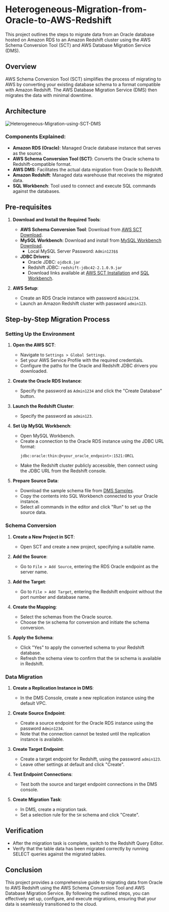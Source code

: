 # Heterogeneous-Migration-from-Oracle-to-AWS-Redshift

This project outlines the steps to migrate data from an Oracle database hosted on Amazon RDS to an Amazon Redshift cluster using the AWS Schema Conversion Tool (SCT) and AWS Database Migration Service (DMS).

## Overview

AWS Schema Conversion Tool (SCT) simplifies the process of migrating to AWS by converting your existing database schema to a format compatible with Amazon Redshift. The AWS Database Migration Service (DMS) then migrates the data with minimal downtime.

## Architecture

![Heterogeneous-Migration-using-SCT-DMS](https://github.com/user-attachments/assets/c482c879-27f2-4525-a64f-a448f4dcae17)

### Components Explained:
- **Amazon RDS (Oracle)**: Managed Oracle database instance that serves as the source.
- **AWS Schema Conversion Tool (SCT)**: Converts the Oracle schema to Redshift-compatible format.
- **AWS DMS**: Facilitates the actual data migration from Oracle to Redshift.
- **Amazon Redshift**: Managed data warehouse that receives the migrated data.
- **SQL Workbench**: Tool used to connect and execute SQL commands against the databases.

## Pre-requisites

1. **Download and Install the Required Tools**:
   - **AWS Schema Conversion Tool**: Download from [AWS SCT Download](https://s3.amazonaws.com/publicsctdownload/Windows/aws-schema-conversion-tool-1.0.latest.zip).
   - **MySQL Workbench**: Download and install from [MySQL Workbench Download](https://dev.mysql.com/downloads/installer/).
     - Local MySQL Server Password: `Admin123$$`
   - **JDBC Drivers**:
     - Oracle JDBC: `ojdbc8.jar`
     - Redshift JDBC: `redshift-jdbc42-2.1.0.9.jar`
     - Download links available at [AWS SCT Installation](https://docs.aws.amazon.com/SchemaConversionTool/latest/userguide/CHAP_Installing.html#CHAP_Installing.JDBCDrivers) and [SQL Workbench](https://www.sql-workbench.eu/downloads.html).

2. **AWS Setup**:
   - Create an RDS Oracle instance with password `Admin1234`.
   - Launch an Amazon Redshift cluster with password `admin123`.

## Step-by-Step Migration Process

### Setting Up the Environment

1. **Open the AWS SCT**:
   - Navigate to `Settings > Global Settings`.
   - Set your AWS Service Profile with the required credentials.
   - Configure the paths for the Oracle and Redshift JDBC drivers you downloaded.

2. **Create the Oracle RDS Instance**:
   - Specify the password as `Admin1234` and click the "Create Database" button.

3. **Launch the Redshift Cluster**:
   - Specify the password as `admin123`.

4. **Set Up MySQL Workbench**:
   - Open MySQL Workbench.
   - Create a connection to the Oracle RDS instance using the JDBC URL format:
     ```
     jdbc:oracle:thin:@<your_oracle_endpoint>:1521:ORCL
     ```
   - Make the Redshift cluster publicly accessible, then connect using the JDBC URL from the Redshift console.

5. **Prepare Source Data**:
   - Download the sample schema file from [DMS Samples](http://docs.aws.amazon.com/dms/latest/sbs/samples/dms-sbs-RDSOracle2Redshift.zip).
   - Copy the contents into SQL Workbench connected to your Oracle instance.
   - Select all commands in the editor and click "Run" to set up the source data.

### Schema Conversion

1. **Create a New Project in SCT**:
   - Open SCT and create a new project, specifying a suitable name.

2. **Add the Source**:
   - Go to `File > Add Source`, entering the RDS Oracle endpoint as the server name.

3. **Add the Target**:
   - Go to `File > Add Target`, entering the Redshift endpoint without the port number and database name.

4. **Create the Mapping**:
   - Select the schemas from the Oracle source.
   - Choose the `SH` schema for conversion and initiate the schema conversion.

5. **Apply the Schema**:
   - Click "Yes" to apply the converted schema to your Redshift database.
   - Refresh the schema view to confirm that the `SH` schema is available in Redshift.

### Data Migration

1. **Create a Replication Instance in DMS**:
   - In the DMS Console, create a new replication instance using the default VPC.

2. **Create Source Endpoint**:
   - Create a source endpoint for the Oracle RDS instance using the password `Admin1234`.
   - Note that the connection cannot be tested until the replication instance is available.

3. **Create Target Endpoint**:
   - Create a target endpoint for Redshift, using the password `admin123`.
   - Leave other settings at default and click "Create".

4. **Test Endpoint Connections**:
   - Test both the source and target endpoint connections in the DMS console.

5. **Create Migration Task**:
   - In DMS, create a migration task.
   - Set a selection rule for the `SH` schema and click "Create".

## Verification

- After the migration task is complete, switch to the Redshift Query Editor.
- Verify that the table data has been migrated correctly by running SELECT queries against the migrated tables.

## Conclusion

This project provides a comprehensive guide to migrating data from Oracle to AWS Redshift using the AWS Schema Conversion Tool and AWS Database Migration Service. By following the outlined steps, you can effectively set up, configure, and execute migrations, ensuring that your data is seamlessly transitioned to the cloud.
